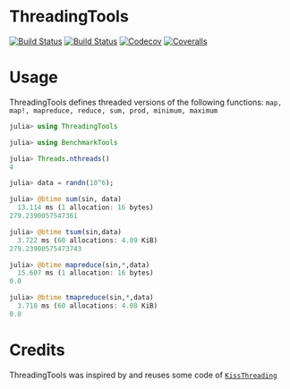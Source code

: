 # ThreadingTools

[![Build Status](https://travis-ci.com/jw3126/ThreadingTools.jl.svg?branch=master)](https://travis-ci.com/jw3126/ThreadingTools.jl)
[![Build Status](https://ci.appveyor.com/api/projects/status/github/jw3126/ThreadingTools.jl?svg=true)](https://ci.appveyor.com/project/jw3126/ThreadingTools-jl)
[![Codecov](https://codecov.io/gh/jw3126/ThreadingTools.jl/branch/master/graph/badge.svg)](https://codecov.io/gh/jw3126/ThreadingTools.jl)
[![Coveralls](https://coveralls.io/repos/github/jw3126/ThreadingTools.jl/badge.svg?branch=master)](https://coveralls.io/github/jw3126/ThreadingTools.jl?branch=master)

# Usage

ThreadingTools defines threaded versions of the following functions: `map, map!, mapreduce, reduce, sum, prod, minimum, maximum`
```julia
julia> using ThreadingTools

julia> using BenchmarkTools

julia> Threads.nthreads()
4

julia> data = randn(10^6);

julia> @btime sum(sin, data)
  13.114 ms (1 allocation: 16 bytes)
279.2390057547361

julia> @btime tsum(sin,data)
  3.722 ms (60 allocations: 4.09 KiB)
279.23900575473743

julia> @btime mapreduce(sin,*,data)
  15.607 ms (1 allocation: 16 bytes)
0.0

julia> @btime tmapreduce(sin,*,data)
  3.718 ms (60 allocations: 4.08 KiB)
0.0
```

# Credits
ThreadingTools was inspired by and reuses some code of [`KissThreading`](https://github.com/mohamed82008/KissThreading.jl)
